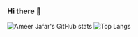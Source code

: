 ### Hi there 👋
![Ameer Jafar's GitHub stats](https://github-readme-stats.vercel.app/api?username=Ameerjafar&show_icons=true&theme=radical)   ![Top Langs](https://github-readme-stats.vercel.app/api/top-langs/?username=Ameerjafar&layout=compact)
